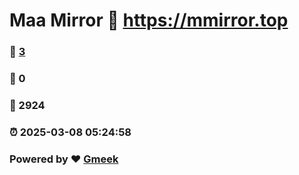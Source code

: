 # Maa Mirror :link: https://mmirror.top 
### :page_facing_up: [3](https://mmirror.top/tag.html) 
### :speech_balloon: 0 
### :hibiscus: 2924 
### :alarm_clock: 2025-03-08 05:24:58 
### Powered by :heart: [Gmeek](https://github.com/Meekdai/Gmeek)
